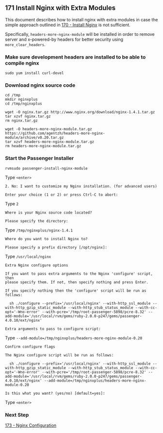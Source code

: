## 171 Install Nginx with Extra Modules

This document describes how to install nginx with extra modules in case the simple approach outlined in [170 - Install Nginx](https://github.com/sleepepi/sleepepi/tree/master/virtual-machines/170-install-nginx.md) is not sufficient.

Specifically, `headers-more-nginx-module` will be installed in order to remove server and x-powered-by headers for better security using `more_clear_headers`.

### Make sure development headers are installed to be able to compile nginx

```
sudo yum install curl-devel
```

### Download nginx source code

```
cd /tmp
mkdir nginxplus
cd /tmp/nginxplus

wget -O nginx.tar.gz http://www.nginx.org/download/nginx-1.4.1.tar.gz
tar xzvf nginx.tar.gz
rm nginx.tar.gz

wget -O headers-more-nginx-module.tar.gz https://github.com/agentzh/headers-more-nginx-module/archive/v0.20.tar.gz
tar xzvf headers-more-nginx-module.tar.gz
rm headers-more-nginx-module.tar.gz
```

### Start the Passenger Installer

```
rvmsudo passenger-install-nginx-module
```

Type `<enter>`

```console
2. No: I want to customize my Nginx installation. (for advanced users)

Enter your choice (1 or 2) or press Ctrl-C to abort:
```

Type `2`

```console
Where is your Nginx source code located?

Please specify the directory:
```

Type `/tmp/nginxplus/nginx-1.4.1`

```console
Where do you want to install Nginx to?

Please specify a prefix directory [/opt/nginx]:
```

Type `/usr/local/nginx`

```console
Extra Nginx configure options

If you want to pass extra arguments to the Nginx 'configure' script, then
please specify them. If not, then specify nothing and press Enter.

If you specify nothing then the 'configure' script will be run as follows:

  sh ./configure --prefix='/usr/local/nginx' --with-http_ssl_module --with-http_gzip_static_module --with-http_stub_status_module --with-cc-opt='-Wno-error' --with-pcre='/tmp/root-passenger-5898/pcre-8.32' --add-module='/usr/local/rvm/gems/ruby-2.0.0-p247/gems/passenger-4.0.10/ext/nginx'

Extra arguments to pass to configure script:
```

Type `--add-module=/tmp/nginxplus/headers-more-nginx-module-0.20`

```console
Confirm configure flags

The Nginx configure script will be run as follows:

  sh ./configure --prefix='/usr/local/nginx' --with-http_ssl_module --with-http_gzip_static_module --with-http_stub_status_module --with-cc-opt='-Wno-error' --with-pcre='/tmp/root-passenger-5898/pcre-8.32' --add-module='/usr/local/rvm/gems/ruby-2.0.0-p247/gems/passenger-4.0.10/ext/nginx' --add-module=/tmp/nginxplus/headers-more-nginx-module-0.20

Is this what you want? (yes/no) [default=yes]:
```

Type `<enter>`


### Next Step

[173 - Nginx Configuration](https://github.com/sleepepi/sleepepi/blob/master/virtual-machines/173-nginx-configuration.md)
